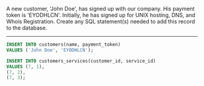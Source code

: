 A new customer, 'John Doe', has signed up with our company. His payment token is 'EYODHLCN'. Initially, he has signed up for UNIX hosting, DNS, and Whois Registration. Create any SQL statement(s) needed to add this record to the database.


-----
```sql
INSERT INTO customers(name, payment_token)
VALUES ('John Doe', 'EYODHLCN');

INSERT INTO customers_services(customer_id, service_id)
VALUES (7, 1),
(7, 2),
(7, 3);
```
